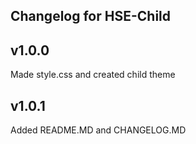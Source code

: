 Changelog for HSE-Child
-----------------------

v1.0.0
-----------------------
Made style.css and created child theme


v1.0.1
-----------------------
Added README.MD and CHANGELOG.MD


